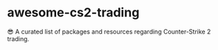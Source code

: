 # awesome-cs2-trading
 😎 A curated list of packages and resources regarding Counter-Strike 2 trading.
